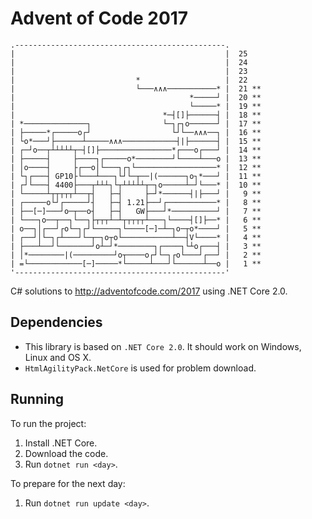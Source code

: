 
# Advent of Code 2017
```
.-----------------------------------------------.       
|                                               |  25
|                                               |  24
|                                               |  23
|                           *                   |  22
|                           └───∧∧∧───────────* |  21 **
|                                       *─────┘ |  20 **
|                                       └─────* |  19 **
|                                 *─┤[]├──────┤ |  18 **
| *──────────────┐                └─┐┌┐o──────┘ |  17 **
| ├─────*┌─────o┌┘                  └┘└──∧∧∧──┐ |  16 **
| └o*───┘├──────┴─────∧∧∧────────────┤|├──────┤ |  15 **
| ┌─┘o──┬┴┴┴┴┴┬─┤[]├────────────────*┌───o┌───┘ |  14 **
| ├─────┤     ├────┐┌─────o*────────┘└────┴───o |  13 **
| │o────┤     ├┌──o│└───┐┌┐└──────────────────* |  12 **
| └┐┌───┤ GP10├└───┴───┐└┘└─┬──|(──────┐o┐*───┘ |  11 **
| ┌┘└───┤ 4400├───┬┴┴┴┐└┬┴┴┴┴┴┬─┐o─────┴─┘└───* |  10 **
| └─────┴┬┬┬┬┬┴──┬┤   ├─┤     ├─┘*──────┤|├───┘ |   9 **
| ┌─────o└┘┌─────┘┤   ├─┤ 1.21├──┘┌───────────* |   8 **
| ├──[─]───┘o─┬──o┤   ├─┤   GW├───┘*──────────┘ |   7 **
| └───┐o──┬──┐└──┐├┬┬┬┴─┴┬┬┬┬┬┴───┐└────┤[]├──* |   6 **
| o──┐│┌──┘┌o└─┐┌┘└─────┐└────[─]─┴─┐o─┬o*────┘ |   5 **
| ┌──┘│└─┐┌┴───┘└─┬─┐o┬o└───────────┴──┤V└────* |   4 **
| ├───┴──┘└───────┘o┴─┘*────────┐┌────┐└┴o┌───┤ |   3 **
| │*────────|(─────────┘o┬────o┌┘└─┐┌o└───┘┌──┘ |   2 **
| =└────────────[─]─────*└─────┴───┘└──────┴──o |   1 **
'-----------------------------------------------'       

```
C# solutions to http://adventofcode.com/2017 using .NET Core 2.0.

## Dependencies

- This library is based on `.NET Core 2.0`. It should work on Windows, Linux and OS X.
- `HtmlAgilityPack.NetCore` is used for problem download.

## Running

To run the project:

1. Install .NET Core.
2. Download the code.
3. Run `dotnet run <day>`.

To prepare for the next day:

1. Run `dotnet run update <day>`.